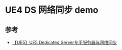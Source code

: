# UE4 DS 网络同步 demo

## 参考

- [【UE5】UE5 Dedicated Server专用服务器与网络同步](https://goulandis.github.io/2021/08/11/%E3%80%90UE5%E3%80%91UE5%20Dedicated%20Server%E4%B8%93%E7%94%A8%E6%9C%8D%E5%8A%A1%E5%99%A8%E4%B8%8E%E7%BD%91%E7%BB%9C%E5%90%8C%E6%AD%A5/)